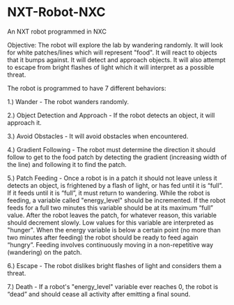 NXT-Robot-NXC
=============

An NXT robot programmed in NXC


Objective: The robot will explore the lab by wandering randomly. It will look for white patches/lines which will represent "food". It will react to objects that it bumps against. It will detect and approach objects. It will also attempt to escape from bright flashes of light which it will interpret as a possible threat. 

The robot is programmed to have 7 different behaviors: 

1.) Wander - The robot wanders randomly.

2.) Object Detection and Approach - If the robot detects an object, it will approach it.

3.) Avoid Obstacles - It will avoid obstacles when encountered. 

4.) Gradient Following -  The robot must determine the direction it should follow to get to the food patch by detecting the gradient (increasing width of the line) and following it to find the patch.

5.) Patch Feeding - Once a robot is in a patch it should not leave unless it detects an object, is frightened by a flash of light, or has fed until it is “full”. If it feeds until it is “full”, it must return to wandering. While the robot is feeding, a variable called "energy_level" should be incremented. If the robot feeds for a full two minutes this variable should be at its maximum “full” value. After the robot leaves the patch, for whatever reason, this variable should decrement slowly. Low values for this variable are interpreted as "hunger". When the energy variable is below a certain point (no more than two minutes after feeding) the robot should be ready to feed again “hungry”. Feeding involves continuously moving in a non-repetitive way (wandering) on the patch.

6.) Escape - The robot dislikes bright flashes of light and considers them a threat.

7.) Death - If a robot's "energy_level" variable ever reaches 0, the robot is “dead” and should cease all activity after emitting a final sound.

